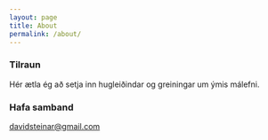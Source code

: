 ```yaml
---
layout: page
title: About
permalink: /about/
---
```


### Tilraun

Hér ætla ég að setja inn hugleiðindar og greiningar um ýmis málefni.

### Hafa samband

[davidsteinar@gmail.com](mailto:davidsteinar@gmail.com)